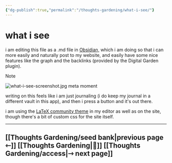 ```yaml
---
{"dg-publish":true,"permalink":"/thoughts-gardening/what-i-see/"}
---
```


# what i see

i am editing this file as a .md file in [Obsidian,](https://en.wikipedia.org/wiki/Obsidian_(software)) which i am doing so that i can more easily and naturally post to my website, and easily have some nice features like the graph and the backlinks (provided by the Digital Garden plugin).

> [!NOTE]
> ![what-i-see-screenshot.jpg](/img/user/Thoughts%20Gardening/thoughts%20attachments/what-i-see-screenshot.jpg)
> meta moment

writing on this feels like i am just journaling (i do keep my journal in a different vault in this app), and then i press a button and it's out there.

i am using the [LaTeX community theme](https://publish.obsidian.md/hub/02+-+Community+Expansions/02.05+All+Community+Expansions/Themes/LaTeX) in my editor as well as on the site, though there's a bit of custom css for the site itself.

---
## [[Thoughts Gardening/seed bank\|previous page ⇽]] [[Thoughts Gardening\|💬]] [[Thoughts Gardening/access\|⇾ next page]]